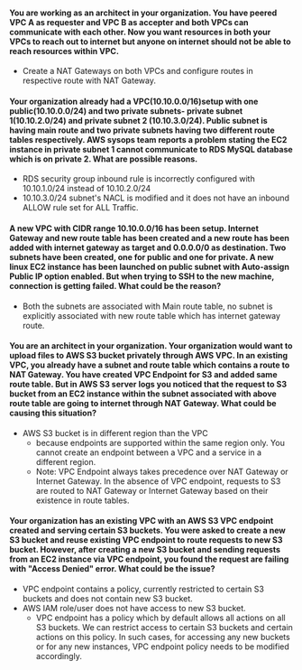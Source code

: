 #### You are working as an architect in your organization. You have peered VPC A as requester and VPC B as accepter and both VPCs can communicate with each other. Now you want resources in both your VPCs to reach out to internet but anyone on internet should not be able to reach resources within VPC. 
  * Create a NAT Gateways on both VPCs and configure routes in respective route with NAT Gateway.
#### Your organization already had a VPC(10.10.0.0/16)setup with one public(10.10.0.0/24) and two private subnets- private subnet 1(10.10.2.0/24) and private subnet 2 (10.10.3.0/24). Public subnet is having main route and two private subnets having two different route tables respectively. AWS sysops team reports a problem stating the EC2 instance in private subnet 1 cannot communicate to RDS MySQL database which is on private 2. What are possible reasons.
  * RDS security group inbound rule is incorrectly configured with 10.10.1.0/24 instead of 10.10.2.0/24
  * 10.10.3.0/24 subnet's NACL is modified and it does not have an inbound ALLOW rule set for ALL Traffic.
#### A new VPC with CIDR range 10.10.0.0/16 has been setup. Internet Gateway and new route table has been created and a new route has been added with internet gateway as target and 0.0.0.0/0 as destination. Two subnets have been created, one for public and one for private. A new linux EC2 instance has been launched on public subnet with Auto-assign Public IP option enabled. But when trying to SSH to the new machine, connection is getting failed. What could be the reason?
  * Both the subnets are associated with Main route table, no subnet is explicitly associated with new route table which has internet gateway route. 
#### You are an architect in your organization. Your organization would want to upload files to AWS S3 bucket privately through AWS VPC. In an existing VPC, you already have a subnet and route table which contains a route to NAT Gateway. You have created VPC Endpoint for S3 and added same route table. But in AWS S3 server logs you noticed that the request to S3 bucket from an EC2 instance within the subnet associated with above route table are going to internet through NAT Gateway. What could be causing this situation?
  * AWS S3 bucket is in different region than the VPC
    * because endpoints are supported within the same region only. You cannot create an endpoint between a VPC and a service in a different region. 
    * Note: VPC Endpoint always takes precedence over NAT Gateway or Internet Gateway. In the absence of VPC endpoint, requests to S3 are routed to NAT Gateway or Internet Gateway based on their existence in route tables. 
#### Your organization has an existing VPC with an AWS S3 VPC endpoint created and serving certain S3 buckets. You were asked to create a new S3 bucket and reuse existing VPC endpoint to route requests to new S3 bucket. However, after creating a new S3 bucket and sending requests from an EC2 instance via VPC endpoint, you found the request are failing with "Access Denied" error. What could be the issue?
  * VPC endpoint contains a policy, currently restricted to certain S3 buckets and does not contain new S3 bucket.
  * AWS IAM role/user does not have access to new S3 bucket. 
    * VPC endpoint has a policy which by default allows all actions on all S3 buckets. We can restrict access to certain S3 buckets and certain actions on this policy. In such cases, for accessing any new buckets or for any new instances, VPC endpoint policy needs to be modified accordingly.
